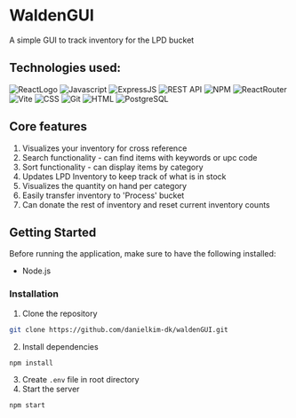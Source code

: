 # WaldenGUI

A simple GUI to track inventory for the LPD bucket

## Technologies used:

![ReactLogo](https://camo.githubusercontent.com/268ac512e333b69600eb9773a8f80b7a251f4d6149642a50a551d4798183d621/68747470733a2f2f696d672e736869656c64732e696f2f62616467652f52656163742d3230323332413f7374796c653d666f722d7468652d6261646765266c6f676f3d7265616374266c6f676f436f6c6f723d363144414642) 
![Javascript](https://user-images.githubusercontent.com/25181517/117447155-6a868a00-af3d-11eb-9cfe-245df15c9f3f.png)
![ExpressJS](https://camo.githubusercontent.com/84e40cc1b235376f4c7442551fecc84e99bbb6736ef470f7d8e7f9655393e2e1/68747470733a2f2f696d672e736869656c64732e696f2f62616467652f457870726573732532306a732d3030303030303f7374796c653d666f722d7468652d6261646765266c6f676f3d65787072657373266c6f676f436f6c6f723d7768697465)
![REST API](https://user-images.githubusercontent.com/25181517/192107858-fe19f043-c502-4009-8c47-476fc89718ad.png)
![NPM](https://camo.githubusercontent.com/55037e0ff8e2c9df84ad631c3d0443a7316776ede7459a5872ccb336d7df2781/68747470733a2f2f696d672e736869656c64732e696f2f62616467652f6e706d2d4342333833373f7374796c653d666f722d7468652d6261646765266c6f676f3d6e706d266c6f676f436f6c6f723d7768697465)
![ReactRouter](https://camo.githubusercontent.com/4f9d20f3a284d2f6634282f61f82a62e99ee9906537dc9859decfdc9efbb51ec/68747470733a2f2f696d672e736869656c64732e696f2f62616467652f52656163745f526f757465722d4341343234353f7374796c653d666f722d7468652d6261646765266c6f676f3d72656163742d726f75746572266c6f676f436f6c6f723d7768697465)
![Vite](https://camo.githubusercontent.com/c1ee3046774b3a0f6165dbe7f4e8a323f583f21e48d60a4dba8edb49fc2463bc/68747470733a2f2f696d672e736869656c64732e696f2f62616467652f566974652d4237334246453f7374796c653d666f722d7468652d6261646765266c6f676f3d76697465266c6f676f436f6c6f723d464644363245)
![CSS](https://user-images.githubusercontent.com/112911565/260816159-c9f534ca-9f6c-4021-94a2-74bc8eaf065b.png)
![Git](https://user-images.githubusercontent.com/112911565/260815846-9e360dcd-27c0-4683-ab76-d67d882d3abc.png)
![HTML](https://camo.githubusercontent.com/49fbb99f92674cc6825349b154b65aaf4064aec465d61e8e1f9fb99da3d922a1/68747470733a2f2f696d672e736869656c64732e696f2f62616467652f68746d6c352d2532334533344632362e7376673f7374796c653d666f722d7468652d6261646765266c6f676f3d68746d6c35266c6f676f436f6c6f723d7768697465)
![PostgreSQL](https://user-images.githubusercontent.com/25181517/117208740-bfb78400-adf5-11eb-97bb-09072b6bedfc.png)


## Core features

1. Visualizes your inventory for cross reference
2. Search functionality - can find items with keywords or upc code
3. Sort functionality - can display items by category
4. Updates LPD Inventory to keep track of what is in stock
5. Visualizes the quantity on hand per category
6. Easily transfer inventory to 'Process' bucket
7. Can donate the rest of inventory and reset current inventory counts


## Getting Started

Before running the application, make sure to have the following installed:

- Node.js

### Installation

1. Clone the repository

```bash
git clone https://github.com/danielkim-dk/waldenGUI.git
```

2. Install dependencies

```bash
npm install
```

3. Create `.env` file in root directory
4. Start the server

```bash
npm start
```

